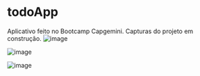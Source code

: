 # todoApp
Aplicativo feito no Bootcamp Capgemini.
Capturas do projeto em construção.
![image](https://github.com/hettore/todoApp/assets/24979432/638f56f8-5fe2-4b49-bd3a-135910b86352)

![image](https://github.com/hettore/todoApp/assets/24979432/0b572b49-73a5-46d7-96a0-eb367dd4ec35)

![image](https://github.com/hettore/todoApp/assets/24979432/671077ad-ca49-4a3b-8f47-52cb01cb22bc)
